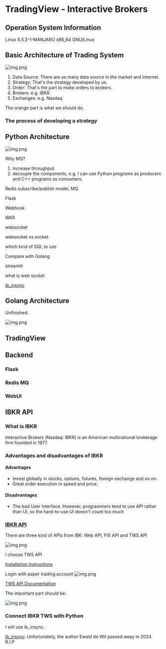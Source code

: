 # TradingView - Interactive Brokers

## Operation System Information
Linux 6.5.3-1-MANJARO x86_64 GNU/Linux

## Basic Architecture of Trading System

![img.png](basic-arch.png)

1. Data Source: There are so many data source in the market and Internet. 
2. Strategy: That's the strategy developed by us. 
3. Order: That's the part to make orders to brokers. 
4. Brokers: e.g. IBKR 
5. Exchanges: e.g. Nasdaq

The orange part is what we should do.

### The process of developing a strategy


## Python Architecture

![img.png](python-arch.png)

Why MQ? 
1. Increase throughput.
2. decouple the components, e.g. I can use Python programs as producers and C++ programs as consumers.



Redis subscribe/publish model, MQ

Flask

Webhook

IBKR

websocket

websocket vs socket

which kind of SQL to use

Compare with Golang

streamlit

what is web socket

[ib_insync](https://github.com/erdewit/ib_insync)


## Golang Architecture

Unfinished.

![img.png](golang-arch.png)


## TradingView

## Backend
### Flask

### Redis MQ

### WebUI


## IBKR API
### What is IBKR
Interactive Brokers (Nasdaq: IBKR) is an American multinational brokerage firm founded in 1977. 

### Advantages and disadvantages of IBKR
#### Advantages
- Invest globally in stocks, options, futures, foreign exchange and so on.
- Great order execution in speed and price.


#### Disadvantages
- The bad User Interface. However, programmers tend to use API rather than UI, so the hard-to-use UI doesn't count too much


### [IBKR API](https://www.interactivebrokers.com/en/trading/ib-api.php)
There are three kind of APIs from IBK: Web API, FIX API and TWS API

![img.png](IBKR-api.png)

I choose TWS API

[Installation Instructions](https://www.interactivebrokers.com/en/index.php?f=16042)


Login with paper trading account
![img.png](IBKR-paper-trading.png)

[TWS API Documentation](https://ibkrcampus.com/ibkr-api-page/twsapi-doc/)

The important part should be:

![img.png](IBKR-api-settings.png)

### Connect IBKR TWS with Python 
I will use ib_insync.

[ib_insync](https://github.com/erdewit/ib_insync): Unfortunately, the author Ewald de Wit passed away in 2024. R.I.P

